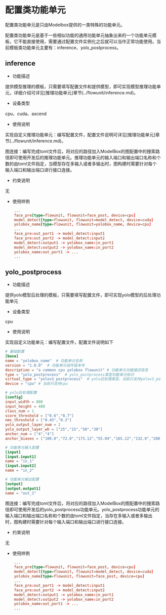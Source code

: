 # 配置类功能单元

配置类功能单元是只由Modelbox提供的一类特殊的功能单元。

配置类功能单元是基于一些相似功能的通用功能单元抽象出来的一个功能单元模板，它不能直接使用，需要通过配置文件实例化之后就可以当作正常功能使用。当前模板类功能单元主要有：inference、yolo_postprocess。

## inference

- 功能描述

提供模型推理的模板，只需要填写配置文件和提供模型，即可实现模型推理功能单元，详细介绍可详见[推理功能单元]章节(../flowunit/inference.md)。

- 设备类型

cpu、cuda、ascend

- 使用说明

实现自定义推理功能单元：编写配置文件，配置文件说明可详见[推理功能单元]章节(../flowunit/inference.md)。

图连接：编写完成toml文件后，将对应的路径加入ModelBox的图配置中的搜索路径即可使用开发后的推理功能单元。推理功能单元的输入端口和输出端口名称和个数的由toml文件指定，当模型存在多输入或者多输出时，图构建时需要针对每个输入端口和输出端口进行接口连接。

- 约束说明

无

- 使用样例

```toml
    ...
    face_pre[type=flowunit, flowunit=face_post, device=cpu]
    model_detect[type=flowunit, flowunit=model_detect, device=cuda]
    yolobox_name[type=flowunit, flowunit=yolobox_name, device=cpu]
    ...
    face_pre:out_port1 -> model_detect:input1
    face_pre:out_port2 -> model_detect:input2
    model_detect:output1 -> yolobox_name:in_port1
    model_detect:output2 -> yolobox_name:in_port2
    yolobox_name:out_port1 -> ...
    ...
```

## yolo_postprocess

- 功能描述

提供yolo模型后处理的模板，只需要填写配置文件，即可实现yolo模型的后处理功能单元

- 设备类型

cpu

- 使用说明

实现自定义功能单元：编写配置文件，配置文件说明如下

```toml
# 基础配置
[base]
name = "yolobox_name"  # 功能单元名称
version = "1.0.0"  # 功能单元组件版本号
description = "a common cpu yolobox flowunit" # 功能单元功能描述信息
type = "yolo_postprocess"  # yolo_postprocess类型功能单元标识
virtual_type = "yolov3_postprocess"  # yolo后处理类型，当前只支持yolov3_postprocess，后续可扩展其他yolo版本类型
device = "cpu" # 当前只支持cpu

# yolo后处理配置
[config]   
input_width = 800
input_height = 480
class_num = 1
score_threshold = ["0.6","0.7"]
nms_threshold = ["0.45","0.3"]
yolo_output_layer_num = 2
yolo_output_layer_wh = ["25","15","50","30"]
anchor_num = ["4","4"]
anchor_biases = ["100.0","72.0","173.12","55.04","165.12","132.0","280.0","252.0"," 10.0","8.0","20.0","16.0","30.0","24.0","67.0","56.0"]

# 功能单元输入配置
[input]
[input.input1]
name = "in_1"
[input.input2]
name = "in_2"

# 功能单元输出配置
[output]
[output.output1]
name = "out_1"
```

图连接：编写完成toml文件后，将对应的路径加入ModelBox的图配置中的搜索路径即可使用开发后的yolo_postprocess功能单元。yolo_postprocess功能单元的输入端口和输出端口名称和个数的由toml文件指定，当存在多输入或者多输出时，图构建时需要针对每个输入端口和输出端口进行接口连接。

- 约束说明

无

- 使用样例

```toml
    ...
    face_pre[type=flowunit, flowunit=face_post, device=cpu]
    model_detect[type=flowunit, flowunit=model_detect, device=cuda]
    yolobox_name[type=flowunit, flowunit=face_post, device=cpu]
    ...
    face_pre:out_port1 -> model_detect:input1
    face_pre:out_port2 -> model_detect:input2
    model_detect:output1 -> yolobox_name:in_port1
    model_detect:output2 -> yolobox_name:in_port2
    yolobox_name:out_port1 -> ...
    ...
```
